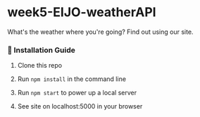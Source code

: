 # week5-EIJO-weatherAPI
What's the weather where you're going? Find out using our site.

### 💾 Installation Guide

1. Clone this repo

2. Run `npm install` in the command line

3. Run `npm start` to power up a local server

4. See site on localhost:5000 in your browser
